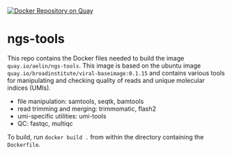 [![Docker Repository on Quay](https://quay.io/repository/aelin/ngs-tools/status "Docker Repository on Quay")](https://quay.io/repository/aelin/ngs-tools)

# ngs-tools
This repo contains the Docker files needed to build the image `quay.io/aelin/ngs-tools`. This image is based on the ubuntu
image `quay.io/broadinstitute/viral-baseimage:0.1.15` and contains various tools for manipulating and checking quality of reads and unique molecular indices (UMIs).

 - file manipulation: samtools, seqtk, bamtools
 - read trimming and merging: trimmomatic, flash2
 - umi-specific utilities: umi-tools
 - QC: fastqc, multiqc

To build, run `docker build .` from within the directory containing the `Dockerfile`.